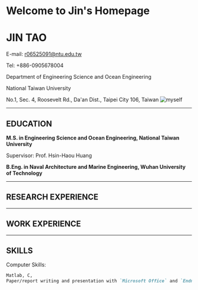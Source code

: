 # Welcome to Jin's Homepage

# JIN TAO

E-mail: r06525091@ntu.edu.tw

Tel: +886-0905678004

Department of Engineering Science and Ocean Engineering

National Taiwan University

No.1, Sec. 4, Roosevelt Rd., Da'an Dist., Taipei City 106, Taiwan ![myself]()

***

## EDUCATION

**M.S. in Engineering Science and Ocean Engineering, National Taiwan University**

Supervisor: Prof. Hsin-Haou Huang

**B.Eng. in Naval Architecture and Marine Engineering, Wuhan University of Technology**

***

## RESEARCH EXPERIENCE

***

## WORK EXPERIENCE

***

## SKILLS

Computer Skills:

```markdown
Matlab, C, 
Paper/report writing and presentation with `Microsoft Office` and `Endnote`
```

